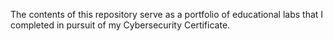 The contents of this repository serve as a portfolio of educational labs that I completed in pursuit of my Cybersecurity Certificate. 
